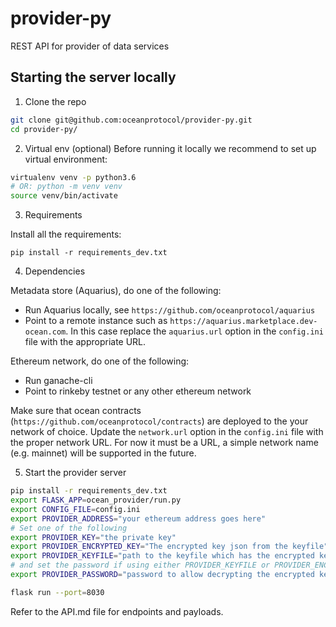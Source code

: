 # provider-py
REST API for provider of data services

## Starting the server locally

1. Clone the repo
```bash
git clone git@github.com:oceanprotocol/provider-py.git
cd provider-py/
```

2. Virtual env (optional)
Before running it locally we recommend to set up virtual environment:

```bash
virtualenv venv -p python3.6
# OR: python -m venv venv
source venv/bin/activate 
```

3. Requirements

Install all the requirements:

```
pip install -r requirements_dev.txt
```

4. Dependencies

Metadata store (Aquarius), do one of the following:
* Run Aquarius locally, see `https://github.com/oceanprotocol/aquarius`
* Point to a remote instance such as `https://aquarius.marketplace.dev-ocean.com`. 
In this case replace the `aquarius.url` option in the `config.ini` file with the appropriate URL.


Ethereum network, do one of the following:
* Run ganache-cli
* Point to rinkeby testnet or any other ethereum network

Make sure that ocean contracts (`https://github.com/oceanprotocol/contracts`) are deployed to the your network of choice. 
Update the `network.url` option in the `config.ini` file with the proper network URL. For now it must be a URL, a simple network name (e.g. mainnet) will be supported in the future.

5. Start the provider server
```bash
pip install -r requirements_dev.txt
export FLASK_APP=ocean_provider/run.py
export CONFIG_FILE=config.ini
export PROVIDER_ADDRESS="your ethereum address goes here"
# Set one of the following
export PROVIDER_KEY="the private key"
export PROVIDER_ENCRYPTED_KEY="The encrypted key json from the keyfile"
export PROVIDER_KEYFILE="path to the keyfile which has the encrypted key"
# and set the password if using either PROVIDER_KEYFILE or PROVIDER_ENCRYPTED_KEY
export PROVIDER_PASSWORD="password to allow decrypting the encrypted key"

flask run --port=8030
```

Refer to the API.md file for endpoints and payloads.
